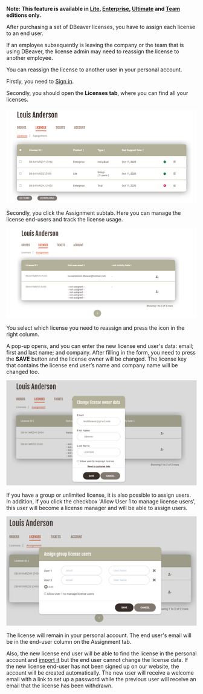 **Note: This feature is available in [Lite](Lite-Edition), [Enterprise](Enterprise-Edition), [Ultimate](Ultimate-Edition) and <a href="https://dbeaver.com/dbeaver-team-edition">Team</a> editions only.**


After purchasing a set of DBeaver licenses, you have to assign each license to an end user.

If an employee subsequently is leaving the company or the team that is using DBeaver, the license admin may need to reassign the license to another employee.

You can reassign the license to another user in your personal account.

Firstly, you need to [Sign in](https://dbeaver.com/signin/).

Secondly, you should open the **Licenses tab**, where you can find all your licenses. 

![](images/license/tab.png)

Secondly, you click the Assignment subtab. Here you can manage the license end-users and track the license usage.

![](images/license/tab-assign.png)

You select which license you need to reassign and press the icon in the right column. 

A pop-up opens, and you can enter the new license end user's data: email; first and last name; and company. After filling in the form, you need to press the **SAVE** button and the license owner will be changed. The license key that contains the license end user’s name and company name will be changed too.

![](images/license/reassign.png)

If you have a group or unlimited license, it is also possible to assign users. In addition, if you click the checkbox 'Allow User 1 to manage license users', this user will become a license manager and will be able to assign users.

![](images/license/as-group.png)

The license will remain in your personal account. The end user's email will be in the end-user column on the Assignment tab.

Also, the new license end user will be able to find the license in the personal account and [import it](https://dbeaver.com/docs/wiki/How-to-Import-License/) but the end user cannot change the license data. If the new license end-user has not been signed up on our website, the account will be created automatically. The new user will receive a welcome email with a link to set up a password while the previous user will receive an email that the license has been withdrawn.

